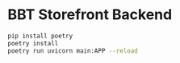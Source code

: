 # BBT Storefront Backend

```sh
pip install poetry
poetry install
poetry run uvicorn main:APP --reload
```
